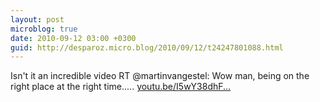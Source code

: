 ```yaml
---
layout: post
microblog: true
date: 2010-09-12 03:00 +0300
guid: http://desparoz.micro.blog/2010/09/12/t24247801088.html
---
```

Isn't it an incredible video RT @martinvangestel: Wow man, being on the right  place at the right time..... [youtu.be/I5wY38dhF...](http://youtu.be/I5wY38dhFPA?a)

